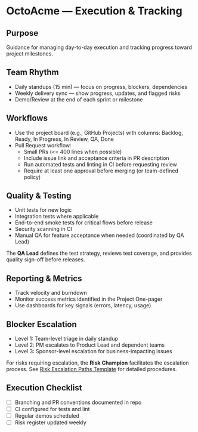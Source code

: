 # OctoAcme — Execution & Tracking

## Purpose
Guidance for managing day-to-day execution and tracking progress toward project milestones.

## Team Rhythm
- Daily standups (15 min) — focus on progress, blockers, dependencies
- Weekly delivery sync — show progress, updates, and flagged risks
- Demo/Review at the end of each sprint or milestone

## Workflows
- Use the project board (e.g., GitHub Projects) with columns: Backlog, Ready, In Progress, In Review, QA, Done
- Pull Request workflow:
  - Small PRs (<= 400 lines when possible)
  - Include issue link and acceptance criteria in PR description
  - Run automated tests and linting in CI before requesting review
  - Require at least one approval before merging (or team-defined policy)

## Quality & Testing
- Unit tests for new logic
- Integration tests where applicable
- End-to-end smoke tests for critical flows before release
- Security scanning in CI
- Manual QA for feature acceptance when needed (coordinated by QA Lead)

The **QA Lead** defines the test strategy, reviews test coverage, and provides quality sign-off before releases.

## Reporting & Metrics
- Track velocity and burndown
- Monitor success metrics identified in the Project One-pager
- Use dashboards for key signals (errors, latency, usage)

## Blocker Escalation
- Level 1: Team-level triage in daily standup
- Level 2: PM escalates to Product Lead and dependent teams
- Level 3: Sponsor-level escalation for business-impacting issues

For risks requiring escalation, the **Risk Champion** facilitates the escalation process. See [Risk Escalation Paths Template](template-risk-escalation-paths.md) for detailed procedures.

## Execution Checklist
- [ ] Branching and PR conventions documented in repo
- [ ] CI configured for tests and lint
- [ ] Regular demos scheduled
- [ ] Risk register updated weekly
